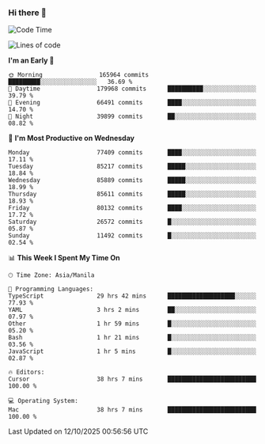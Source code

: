 ### Hi there 👋

<!--START_SECTION:waka-->
![Code Time](http://img.shields.io/badge/Code%20Time-6%2C380%20hrs%2058%20mins-blue)

![Lines of code](https://img.shields.io/badge/From%20Hello%20World%20I%27ve%20Written-148.9%20million%20lines%20of%20code-blue)

**I'm an Early 🐤** 

```text
🌞 Morning                165964 commits      █████████░░░░░░░░░░░░░░░░   36.69 % 
🌆 Daytime                179968 commits      ██████████░░░░░░░░░░░░░░░   39.79 % 
🌃 Evening                66491 commits       ████░░░░░░░░░░░░░░░░░░░░░   14.70 % 
🌙 Night                  39899 commits       ██░░░░░░░░░░░░░░░░░░░░░░░   08.82 % 
```
📅 **I'm Most Productive on Wednesday** 

```text
Monday                   77409 commits       ████░░░░░░░░░░░░░░░░░░░░░   17.11 % 
Tuesday                  85217 commits       █████░░░░░░░░░░░░░░░░░░░░   18.84 % 
Wednesday                85889 commits       █████░░░░░░░░░░░░░░░░░░░░   18.99 % 
Thursday                 85611 commits       █████░░░░░░░░░░░░░░░░░░░░   18.93 % 
Friday                   80132 commits       ████░░░░░░░░░░░░░░░░░░░░░   17.72 % 
Saturday                 26572 commits       █░░░░░░░░░░░░░░░░░░░░░░░░   05.87 % 
Sunday                   11492 commits       █░░░░░░░░░░░░░░░░░░░░░░░░   02.54 % 
```


📊 **This Week I Spent My Time On** 

```text
🕑︎ Time Zone: Asia/Manila

💬 Programming Languages: 
TypeScript               29 hrs 42 mins      ███████████████████░░░░░░   77.93 % 
YAML                     3 hrs 2 mins        ██░░░░░░░░░░░░░░░░░░░░░░░   07.97 % 
Other                    1 hr 59 mins        █░░░░░░░░░░░░░░░░░░░░░░░░   05.20 % 
Bash                     1 hr 21 mins        █░░░░░░░░░░░░░░░░░░░░░░░░   03.56 % 
JavaScript               1 hr 5 mins         █░░░░░░░░░░░░░░░░░░░░░░░░   02.87 % 

🔥 Editors: 
Cursor                   38 hrs 7 mins       █████████████████████████   100.00 % 

💻 Operating System: 
Mac                      38 hrs 7 mins       █████████████████████████   100.00 % 
```


 Last Updated on 12/10/2025 00:56:56 UTC
<!--END_SECTION:waka-->


<!--
**rad182/rad182** is a ✨ _special_ ✨ repository because its `README.md` (this file) appears on your GitHub profile.

Here are some ideas to get you started:

- 🔭 I’m currently working on ...
- 🌱 I’m currently learning ...
- 👯 I’m looking to collaborate on ...
- 🤔 I’m looking for help with ...
- 💬 Ask me about ...
- 📫 How to reach me: ...
- 😄 Pronouns: ...
- ⚡ Fun fact: ...
-->
